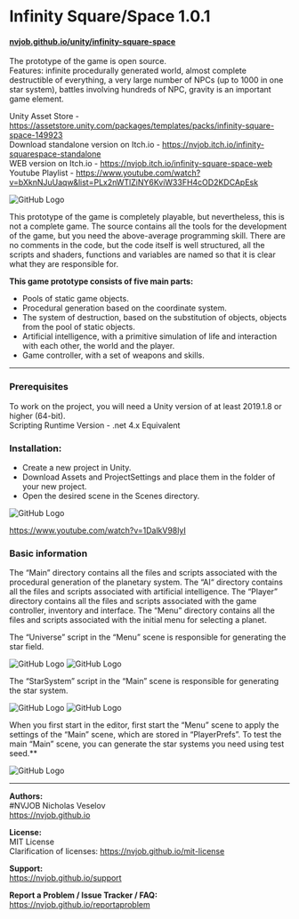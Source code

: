 # Infinity Square/Space 1.0.1
#### [nvjob.github.io/unity/infinity-square-space](https://nvjob.github.io/unity/infinity-square-space)

The prototype of the game is open source.<br/>
Features: infinite procedurally generated world, almost complete destructible of everything, a very large number of NPCs (up to 1000 in one star system), battles involving hundreds of NPC, gravity is an important game element.

Unity Asset Store - https://assetstore.unity.com/packages/templates/packs/infinity-square-space-149923 <br/>
Download standalone version on Itch.io - https://nvjob.itch.io/infinity-squarespace-standalone <br/>
WEB version on Itch.io - https://nvjob.itch.io/infinity-square-space-web <br/>
Youtube Playlist - https://www.youtube.com/watch?v=bXknNJuUaqw&list=PLx2nWTlZiNY6KviW33FH4cOD2KDCApEsk

![GitHub Logo](https://raw.githubusercontent.com/nvjob/nvjob.github.io/master/repo/unity%20assets/infinity%20square%20space/101/pic/10.jpg)

This prototype of the game is completely playable, but nevertheless, this is not a complete game.
The source contains all the tools for the development of the game, but you need the above-average programming skill. There are no comments in the code, but the code itself is well structured, all the scripts and shaders, functions and variables are named so that it is clear what they are responsible for.

**This game prototype consists of five main parts:**
- Pools of static game objects.
- Procedural generation based on the coordinate system.
- The system of destruction, based on the substitution of objects, objects from the pool of static objects.
- Artificial intelligence, with a primitive simulation of life and interaction with each other, the world and the player.
- Game controller, with a set of weapons and skills.

------------------------------------

### Prerequisites

To work on the project, you will need a Unity version of at least 2019.1.8 or higher (64-bit).<br/>
Scripting Runtime Version - .net 4.x Equivalent 

### Installation:
- Create a new project in Unity.
- Download Assets and ProjectSettings and place them in the folder of your new project.
- Open the desired scene in the Scenes directory.

![GitHub Logo](https://raw.githubusercontent.com/nvjob/nvjob.github.io/master/repo/unity%20assets/infinity%20square%20space/101/pic/3.png)

https://www.youtube.com/watch?v=1DalkV98lyI

### Basic information

The “Main” directory contains all the files and scripts associated with the procedural generation of the planetary system. The “AI“ directory contains all the files and scripts associated with artificial intelligence. The “Player” directory contains all the files and scripts associated with the game controller, inventory and interface. The “Menu” directory contains all the files and scripts associated with the initial menu for selecting a planet.

The “Universe” script in the “Menu” scene is responsible for generating the star field.

![GitHub Logo](https://raw.githubusercontent.com/nvjob/nvjob.github.io/master/repo/unity%20assets/infinity%20square%20space/101/pic/1.png)
![GitHub Logo](https://raw.githubusercontent.com/nvjob/nvjob.github.io/master/repo/unity%20assets/infinity%20square%20space/101/pic/22.jpg)

The “StarSystem” script in the “Main” scene is responsible for generating the star system.

![GitHub Logo](https://raw.githubusercontent.com/nvjob/nvjob.github.io/master/repo/unity%20assets/infinity%20square%20space/101/pic/2.png)
![GitHub Logo](https://raw.githubusercontent.com/nvjob/nvjob.github.io/master/repo/unity%20assets/infinity%20square%20space/101/pic/7.jpg)

When you first start in the editor, first start the “Menu” scene to apply the settings of the “Main” scene, which are stored in “PlayerPrefs”. To test the main “Main” scene, you can generate the star systems you need using test seed.**

![GitHub Logo](https://raw.githubusercontent.com/nvjob/nvjob.github.io/master/repo/unity%20assets/infinity%20square%20space/101/pic/2a.png)

-------------------------------------------------------------------

**Authors:**<br>
#NVJOB Nicholas Veselov<br>
https://nvjob.github.io

**License:**<br>
MIT License<br>
Clarification of licenses: https://nvjob.github.io/mit-license

**Support:**<br>
https://nvjob.github.io/support

**Report a Problem / Issue Tracker / FAQ:**<br>
https://nvjob.github.io/reportaproblem
